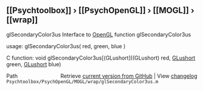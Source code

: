 ## [[Psychtoolbox]] &#8250; [[PsychOpenGL]] &#8250; [[MOGL]] &#8250; [[wrap]]

glSecondaryColor3us  Interface to [OpenGL](OpenGL) function glSecondaryColor3us  
  
usage:  glSecondaryColor3us( red, green, blue )  
  
C function:  void glSecondaryColor3us[(GLushort]((GLushort) red, [GLushort](GLushort) green, [GLushort](GLushort) blue)  




<div class="code_header" style="text-align:right;">
  <span style="float:left;">Path&nbsp;&nbsp;</span> <span class="counter">Retrieve <a href=
  "https://raw.github.com/Psychtoolbox-3/Psychtoolbox-3/beta/Psychtoolbox/PsychOpenGL/MOGL/wrap/glSecondaryColor3us.m">current version from GitHub</a> | View <a href=
  "https://github.com/Psychtoolbox-3/Psychtoolbox-3/commits/beta/Psychtoolbox/PsychOpenGL/MOGL/wrap/glSecondaryColor3us.m">changelog</a></span>
</div>
<div class="code">
  <code>Psychtoolbox/PsychOpenGL/MOGL/wrap/glSecondaryColor3us.m</code>
</div>

